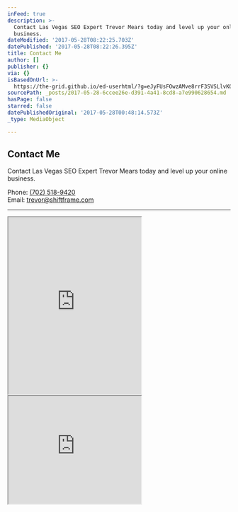 ```yaml
---
inFeed: true
description: >-
  Contact Las Vegas SEO Expert Trevor Mears today and level up your online
  business.
dateModified: '2017-05-28T08:22:25.703Z'
datePublished: '2017-05-28T08:22:26.395Z'
title: Contact Me
author: []
publisher: {}
via: {}
isBasedOnUrl: >-
  https://the-grid.github.io/ed-userhtml/?g=eJyFUsFOwzAMve8rrF3SVSLlvK07wDixISR2QxxM4q6ZmqRq0kGF-HeSdWIdm4QPkeX4PdvPnjvRqNqD72rKx54-fbbDPfbR8WI0gmBZmsKmVA4cCa-sgeBaU3VgiCTJ4AuCmhqocUugCtBoWqxCgrB1p8wW0jQ7MIW_JJayBayx9Uq8LB9XFiNJngNrjaRCGZJsAl8HQLQ9NpfZ4JuWZmc5JaGEgeUgrWg1Gc-35B8qiq676za4fUJNCYsANnm9fTvnOUpyjUc0hJ6OVAnrM9nkhO8jPM44wLM_wrILgGvEsCArva-nWaYPY3NXqsIXTWiaC6szTVJhtnPH75vCNprv3CVrWJL91SSHojWH_SVDdaP9qhsQUeBkMNH3yY16caxrMvK-VJVM-jKT2ZVVLa1GZf4bhV2DrjBcTOz3vEnm2netvA_3tCbnwqmxKYyfK0JH8IHKc87Hp7ZH_TvP-iYXox_OCtwI
sourcePath: _posts/2017-05-28-6ccee26e-d391-4a41-8cd8-a7e990628654.md
hasPage: false
starred: false
datePublishedOriginal: '2017-05-28T00:48:14.573Z'
_type: MediaObject

---
```

## Contact Me

Contact Las Vegas SEO Expert Trevor Mears today and level up your online business.

Phone: [(702) 518-9420][0]  
Email: [trevor@shiftframe.com][1]

---

<iframe src="https://the-grid.github.io/ed-userhtml/?g=eJzNV0tv4zYQvu-vILTYS1H5lXW2tez0EPTQQxcFeioWQUCLlEWEErUkFeeB_e8dkpIsS5QjZ3OIgDjSvGf4DTlcK_3IKdKPBd0Emj7oaaxUgFQsCkquPiB4JhkuNYsTIbPbvcRFQSV6Rhl-CPeM6HSFLmez4iECityxfIXm8IVARUToR9dAyPKcSvOGnvvMQigdqjKOqVI-fo4zCq4TketwT9ku1Su0FZxEjqTYEwX3kyXN6mjCrdBaZCt0YSLsWyRUxZIVmonc5mR1tChWaHFIqTEyn_mtUCmFPOgfi8eCC7lCkhKfagap4h0dUK50d5LS3KctxR40CVMFx49QCy7iu17Ui4GoOd5SXpezrt3c1K5r0FPwjo-l3wXEd_RJv5cMCtEPY4UTbWFVZfyRXixM6XJNc_AZoF-CVlgs5yynPocp5cWhpN48XKazye_jUWLXN1M7j8n26vbg07ekKKex3oqHXztdUZT6mGR6EUuKwWfVZvPZ7FOECkwIy3cmA8C5-41gUSShEMccWk8Jzgj6eH19DXQc3-2kKHMCNU2SxEg-hCrFROzBBEjXf4YLhVVU19ZCiQkr1Qp9NrlYPfZkXVd8IPlyjFMa3wFvJwsH0NMiRzCsQZaDFOYvWa_ffS5M8OJECA3_TP8Hu-bFZ3lbApjysN4q-6zJVuew8yS45J1FLwC3W1j0O692w20baPXMklzGX-LosOZhzUnsE1XrVlOJfaJXZPCqqNvd4zo4dE3UacJZdLQUcLpEphlCzNkOjpcYdgQqo3sqwQPmNTljhHAaxaVUJrlCMCvWKgbLIBKztLB19PtFS5yrAjou19E-ZZqG8BVbeZNV1PTdJajMTXu3902zcdiM0irq-eTit-Vl1OkkIwaJbe-YDksFDLcfVEGFmXjykpWH2qf8JBK_weLgLafk5qcxeTAFaz4MR-THIxJQeKYfzRb3ZQlbbLWkuTAY4GLvP0lPx9kpxTPynSbrqZ2Grj6sCbtHjGyC_uhzaw4lHGtD05Lewz-KJYxMMcdK-TQCN0at7dRj5qJYZAWnGgauBHNFAyQFNx_AD1BGdSrAs5mFAgSOYDTZBKnWxWo6dcYnKmWJTiRMQxOwNTWKU1VuM6b_MO9_kc0i6IY_FDbBGodOLjTMTTAg6bKwmZjq9NJ1p-RIv7dO-Go9BVsvWq5O9LG2a_GR1puRFFJsZM3T-hhQNZhrMNWlz_vFtYxNMO968uFtILnk1kzBAfJEY066zgTR_k4Y5SSctxayce_OwE4AlvhSGEA_UrKTzEtK_dCtr-DqK7DXU_vhidLa7kY5yqH5bWt9c4ybAN1jXgLLF5O1HLSuRgGaeqKCYyIf6gaYGeEuZfaUTdDsN3azNuA0mscGK8C-Fhs0w4yPgYYV7GNj8TbYqMI4CxqVziAy_jT8t4RG5bCHDEs_AxiVnXeOjCIF0-M2DQ8uLt4GF1UQZ-Gi0hnExT-G_5a4qBz2cGHpZ20Y7x8Vj6KUzWn56hPl89ug4ziYs0ByrDqIlf9ADP3txIYh01y8z0HNcQQ98LTZN74Ia6dmmev3940dN2-OQU1n9O7hZ-nDj1Oqeqn21aurY9z0BsOTa_WytRM9XsUFlx3UuvA0KjBd_WutrKdO0lvzE6TuqlQ7mKtDCndcmvvGGTv19-swUAFGmoAXQWuPGudMUl3KfLQzJ34o6tn-zM9XN62N8-hmvsrfwG0Goljbi5P5b0r-P2IG9oU" height="400" style=""></iframe>

<iframe src="https://the-grid.github.io/ed-userhtml/?g=eJyFUsFOwzAMve8rrF3SVSLlvK07wDixISR2QxxM4q6ZmqRq0kGF-HeSdWIdm4QPkeX4PdvPnjvRqNqD72rKx54-fbbDPfbR8WI0gmBZmsKmVA4cCa-sgeBaU3VgiCTJ4AuCmhqocUugCtBoWqxCgrB1p8wW0jQ7MIW_JJayBayx9Uq8LB9XFiNJngNrjaRCGZJsAl8HQLQ9NpfZ4JuWZmc5JaGEgeUgrWg1Gc-35B8qiq676za4fUJNCYsANnm9fTvnOUpyjUc0hJ6OVAnrM9nkhO8jPM44wLM_wrILgGvEsCArva-nWaYPY3NXqsIXTWiaC6szTVJhtnPH75vCNprv3CVrWJL91SSHojWH_SVDdaP9qhsQUeBkMNH3yY16caxrMvK-VJVM-jKT2ZVVLa1GZf4bhV2DrjBcTOz3vEnm2netvA_3tCbnwqmxKYyfK0JH8IHKc87Hp7ZH_TvP-iYXox_OCtwI" height="244" style=""></iframe>



[0]: http://tel:7025189420/
[1]: http://trevor@shiftframe.com/